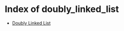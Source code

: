 # Index of doubly_linked_list

* [Doubly Linked List](https://github.com/prabhupant/python-ds/blob/master/data_structures/doubly_linked_list/doubly_linked_list.py)
